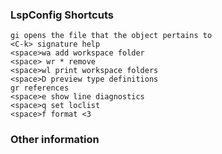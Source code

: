 ### LspConfig Shortcuts

```
gi opens the file that the object pertains to
<C-k> signature help
<space>wa add workspace folder
<space> wr * remove
<space>wl print workspace folders
<space>D preview type definitions
gr references
<space>e show line diagnostics
<space>q set loclist
<space>f format <3
```

### Other information
